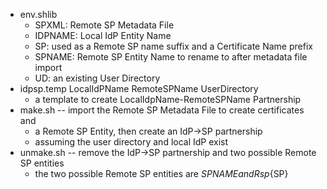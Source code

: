 * env.shlib
	* SPXML: Remote SP Metadata File
	* IDPNAME: Local IdP Entity Name
	* SP: used as a Remote SP name suffix and a Certificate Name prefix
	* SPNAME: Remote SP Entity Name to rename to after metadata file import
	* UD: an existing User Directory
* idpsp.temp LocalIdPName RemoteSPName UserDirectory
	* a template to create LocalIdpName-RemoteSPName Partnership 
* make.sh -- import the Remote SP Metadata File to create certificates and
	* a Remote SP Entity, then create an IdP->SP partnership
	* assuming the user directory and local IdP exist
* unmake.sh -- remove the IdP->SP partnership and two possible Remote SP entities
	* the two possible Remote SP entities are ${SPNAME} and Rsp${SP}
